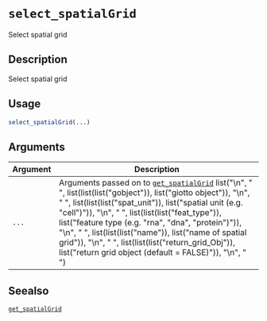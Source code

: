 # `select_spatialGrid`

Select spatial grid


## Description

Select spatial grid


## Usage

```r
select_spatialGrid(...)
```


## Arguments

Argument      |Description
------------- |----------------
`...`     |      Arguments passed on to [`get_spatialGrid`](#getspatialgrid)   list("\n", "    ", list(list(list("gobject")), list("giotto object")), "\n", "    ", list(list(list("spat_unit")), list("spatial unit (e.g. \"cell\")")), "\n", "    ", list(list(list("feat_type")), list("feature type (e.g. \"rna\", \"dna\", \"protein\")")), "\n", "    ", list(list(list("name")), list("name of spatial grid")), "\n", "    ", list(list(list("return_grid_Obj")), list("return grid object (default = FALSE)")), "\n", "  ")


## Seealso

[`get_spatialGrid`](#getspatialgrid)


